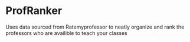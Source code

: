 # ProfRanker
Uses data sourced from Ratemyprofessor to neatly organize and rank the professors who are availible to teach your classes
